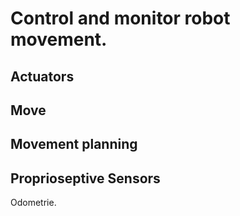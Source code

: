 # Control and monitor robot movement.


## Actuators


## Move


## Movement planning


## Proprioseptive Sensors

 Odometrie.
